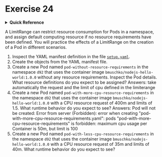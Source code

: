 # Exercise 24

<details>
<summary><b>Quick Reference</b></summary>
<p>

* Namespace: `d92`<br>
* Documentation: [Limit Ranges](https://kubernetes.io/docs/concepts/policy/limit-range/), [Resource Management for Pods and Containers](https://kubernetes.io/docs/concepts/configuration/manage-resources-containers/)

</p>
</details>

A LimitRange can restrict resource consumption for Pods in a namespace, and assign default computing resource if no resource requirements have been defined. You will practice the effects of a LimitRange on the creation of a Pod in different scenarios.

1. Inspect the YAML manifest definition in the file [`setup.yaml`](./setup.yaml).
2. Create the objects from the YAML manifest file.
3. Create a new Pod named `pod-without-resource-requirements` in the namespace `d92` that uses the container image `bmuschko/nodejs-hello-world:1.0.0` without any resource requirements. Inspect the Pod details. What resource definitions do you expect to be assigned?
   Answers: take automatically the request and the limit of cpu defined in the limiterange
4. Create a new Pod named `pod-with-more-cpu-resource-requirements` in the namespace `d92` that uses the container image `bmuschko/nodejs-hello-world:1.0.0` with a CPU resource request of 400m and limits of 1.5. What runtime behavior do you expect to see?
   Answers: Pod will not be created: Error from server (Forbidden): error when creating "pod-with-more-cpu-resource-requirements.yaml": pods "pod-with-more-cpu-resource-requirements" is forbidden: maximum cpu usage per Container is 50m, but limit is 100
5. Create a new Pod named `pod-with-less-cpu-resource-requirements` in the namespace `d92` that uses the container image `bmuschko/nodejs-hello-world:1.0.0` with a CPU resource request of 35m and limits of 40m. What runtime behavior do you expect to see?